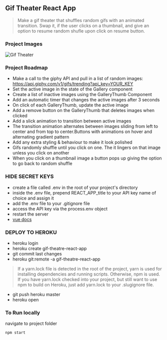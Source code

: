 ## Gif Theater React App

> Make a gif theater that shuffles random gifs with an animated transition. Swap it, if the user clicks on a thumbnail, and give an option to resume random shufle upon click on resume button.

### Project Images

![Gif Theater](https://drive.google.com/uc?export=view&id=1eloe6zVX_Ff8BN8i5moGLOZ7I5GNrMxO)

### Project Roadmap

- Make a call to the giphy API and pull in a list of random images: https://api.giphy.com/v1/gifs/trending?api_key=YOUR_KEY
- Set the active image in the state of the Gallery component
- Create a list of inactive images using the GalleryThumb Component
- Add an automatic timer that changes the active images after 3 seconds
- On click of each GalleryThumb, update the active image
- Add a remove button on the GalleryThumb that deletes images when clicked
- Add a slick animation to transition between active images
- The transition animation alternates between images sliding from left to center and from top to center.Buttons with animations on hover and alternating gradient pattern
- Add any extra styling & behaviour to make it look polished
- Gifs randomly shuffle until you click on one. The it lingers on that image unless you click on another
- When you click on a thumbnail image a button pops up giving the option to go back to random shuffle

### HIDE SECRET KEYS

- create a file called .env in the root of your project's directory
- inside the .env file, prepend REACT_APP_title to your API key name of choice and assign it
- add the .env file to your .gitignore file
- access the API key via the process.env object
- restart the server
- [vue docs](https://cli.vuejs.org/guide/mode-and-env.html#using-env-variables-in-client-side-code)

### DEPLOY TO HEROKU

- heroku login 
- heroku create gif-theatre-react-app
- git commit last changes
- heroku git:remote -a gif-theatre-react-app

> If a yarn.lock file is detected in the root of the project, yarn is used for installing dependencies and running scripts. Otherwise, npm is used. If you have yarn.lock checked into your project, but still want to use npm to build on Heroku, just add yarn.lock to your .slugignore file.

- git push heroku master 
- heroku open  

### To Run locally

navigate to project folder
```
npm start
```